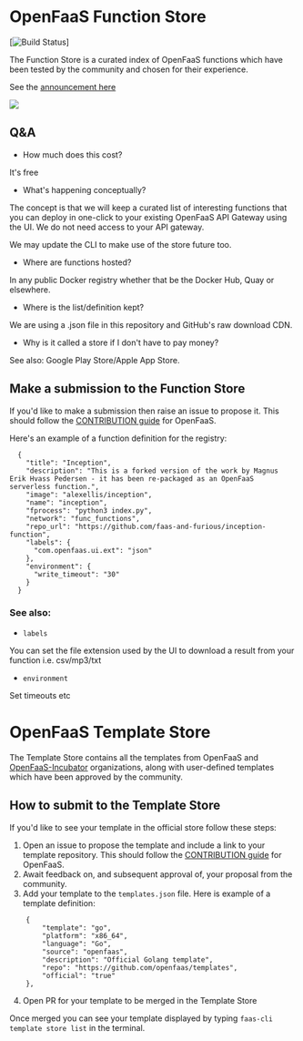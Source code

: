 # OpenFaaS Function Store

[![Build Status](https://api.travis-ci.org/openfaas/store.svg?branch=master)]

The Function Store is a curated index of OpenFaaS functions which have been tested by the community and chosen for their experience.

See the [announcement here](https://twitter.com/alexellisuk/status/936160369516654592)

![](https://pbs.twimg.com/media/DP3od15X4AEXoDI.jpg)

## Q&A

* How much does this cost?

It's free

* What's happening conceptually?

The concept is that we will keep a curated list of interesting functions that you can deploy in one-click to your existing OpenFaaS API Gateway using the UI. We do not need access to your API gateway.

We may update the CLI to make use of the store future too.

* Where are functions hosted?

In any public Docker registry whether that be the Docker Hub, Quay or elsewhere.

* Where is the list/definition kept?

We are using a .json file in this repository and GitHub's raw download CDN.

* Why is it called a store if I don't have to pay money?

See also: Google Play Store/Apple App Store.

## Make a submission to the Function Store

If you'd like to make a submission then raise an issue to propose it. This should follow the [CONTRIBUTION guide](https://github.com/openfaas/faas/blob/master/CONTRIBUTING.md) for OpenFaaS.

Here's an example of a function definition for the registry:

```
  {
    "title": "Inception",
    "description": "This is a forked version of the work by Magnus Erik Hvass Pedersen - it has been re-packaged as an OpenFaaS serverless function.",
    "image": "alexellis/inception",
    "name": "inception",
    "fprocess": "python3 index.py",
    "network": "func_functions",
    "repo_url": "https://github.com/faas-and-furious/inception-function",
    "labels": {
      "com.openfaas.ui.ext": "json"
    },
    "environment": {
      "write_timeout": "30"
    }
  }
```

### See also:

* `labels`

You can set the file extension used by the UI to download a result from your function i.e. csv/mp3/txt

* `environment`

Set timeouts etc

# OpenFaaS Template Store

The Template Store contains all the templates from OpenFaaS and [OpenFaaS-Incubator](https://github.com/openfaas-incubator) organizations, along with user-defined templates which have been approved by the community.

## How to submit to the Template Store

If you'd like to see your template in the official store follow these steps:

1. Open an issue to propose the template and include a link to your template repository. This should follow the [CONTRIBUTION guide](https://github.com/openfaas/faas/blob/master/CONTRIBUTING.md) for OpenFaaS.
2. Await feedback on, and subsequent approval of, your proposal from the community.
3. Add your template to the `templates.json` file. Here is example of a template definition:
```
    {
        "template": "go",
        "platform": "x86_64",
        "language": "Go",
        "source": "openfaas",
        "description": "Official Golang template",
        "repo": "https://github.com/openfaas/templates",
        "official": "true"
    },
```
4. Open PR for your template to be merged in the Template Store

Once merged you can see your template displayed by typing `faas-cli template store list` in the terminal.